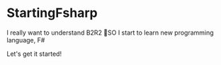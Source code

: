 # StartingFsharp

I really want to understand B2R2
SO I start to learn new programming language, F#

Let's get it started!
